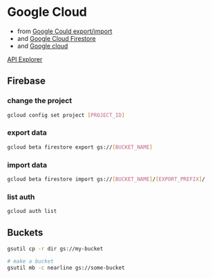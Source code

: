 # Google Cloud

* from [Google Could export/import](https://firebase.google.com/docs/firestore/manage-data/export-import)
* and [Google Cloud Firestore](https://cloud.google.com/sdk/gcloud/reference/beta/firestore/)
* and [Google cloud](https://cloud.google.com/storage/docs/gsutil/commands/cp)

[API Explorer](https://developers.google.com/apis-explorer)

## Firebase


### change the project
```bash
gcloud config set project [PROJECT_ID]
```

### export data
```bash
gcloud beta firestore export gs://[BUCKET_NAME]
```

### import data
```bash
gcloud beta firestore import gs://[BUCKET_NAME]/[EXPORT_PREFIX]/
```

### list auth
```bash
gcloud auth list
```

## Buckets
```bash
gsutil cp -r dir gs://my-bucket
```

```bash
# make a bucket
gsutil mb -c nearline gs://some-bucket
```